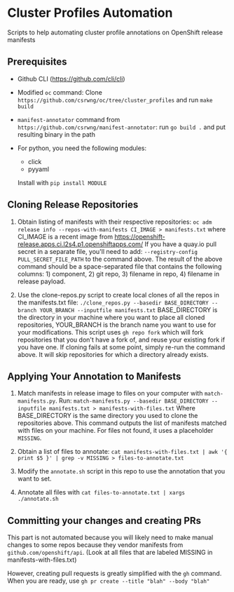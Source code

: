 # Cluster Profiles Automation
Scripts to help automating cluster profile annotations on OpenShift release manifests

## Prerequisites

- Github CLI (https://github.com/cli/cli)
- Modified `oc` command:
  Clone `https://github.com/csrwng/oc/tree/cluster_profiles` and run `make build`
- `manifest-annotator` command from `https://github.com/csrwng/manifest-annotator`:
  run `go build .` and put resulting binary in the path
- For python, you need the following modules:
  - click
  - pyyaml

  Install with `pip install MODULE`

## Cloning Release Repositories

1. Obtain listing of manifests with their respective repositories:
   `oc adm release info --repos-with-manifests CI_IMAGE > manifests.txt`
   where CI_IMAGE is a recent image from https://openshift-release.apps.ci.l2s4.p1.openshiftapps.com/
   If you have a quay.io pull secret in a separate file, you'll need to add:
   `--registry-config PULL_SECRET_FILE_PATH` to the command above.
   The result of the above command should be a space-separated file that contains the following
   columns: 1) component, 2) git repo, 3) filename in repo, 4) filename in release payload.

2. Use the clone-repos.py script to create local clones of all the repos in the manifests.txt file:
   `./clone_repos.py --basedir BASE_DIRECTORY --branch YOUR_BRANCH --inputfile manifests.txt`
   BASE_DIRECTORY is the directory in your machine where you want to place all cloned repositories,
   YOUR_BRANCH is the branch name you want to use for your modifications. This script uses
   `gh repo fork` which will fork repositories that you don't have a fork of, and reuse your existing
   fork if you have one. If cloning fails at some point, simply re-run the command above. It will skip
   repositories for which a directory already exists.

## Applying Your Annotation to Manifests

1. Match manifests in release image to files on your computer with `match-manifests.py`. Run:
   `match-manifests.py --basedir BASE_DIRECTORY --inputfile manifests.txt > manifests-with-files.txt`
   Where BASE_DIRECTORY is the same directory you used to clone the repositories above.
   This command outputs the list of manifests matched with files on your machine. For files not found,
   it uses a placeholder `MISSING`.

2. Obtain a list of files to annotate:
   `cat manifests-with-files.txt | awk '{ print $5 }' | grep -v MISSING > files-to-annotate.txt`

3. Modify the `annotate.sh` script in this repo to use the annotation that you want to set.

4. Annotate all files with `cat files-to-annotate.txt | xargs ./annotate.sh`


## Committing your changes and creating PRs

This part is not automated because you will likely need to make manual changes to some repos because they
vendor manifests from `github.com/openshift/api`.
(Look at all files that are labeled MISSING in manifests-with-files.txt)

However, creating pull requests is greatly simplified with the `gh` command. When you are ready, use
`gh pr create --title "blah" --body "blah"`
